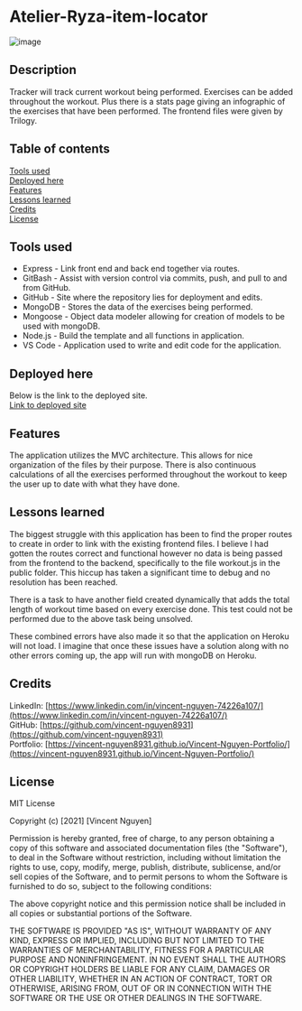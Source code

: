 # Atelier-Ryza-item-locator

![image]()

Description
------------

Tracker will track current workout being performed. Exercises can be added throughout the workout. Plus there is a stats page giving an infographic of the exercises that have been performed. The frontend files were given by Trilogy. 

 Table of contents
---------------
[Tools used](#Tools-used)<br />
[Deployed here](#Deployed-here)<br />
[Features](#Features)<br />
[Lessons learned](#Lessons-learned)<br />
[Credits](#Credits)<br />
[License](#License)

Tools used
-------------------
* Express - Link front end and back end together via routes.
* GitBash - Assist with version control via commits, push, and pull to and from GitHub.
* GitHub - Site where the repository lies for deployment and edits.
* MongoDB - Stores the data of the exercises being performed.
* Mongoose - Object data modeler allowing for creation of models to be used with mongoDB.
* Node.js - Build the template and all functions in application. 
* VS Code - Application used to write and edit code for the application.

Deployed here
-------------

Below is the link to the deployed site. <br />
[Link to deployed site](https://personal-workout-tracking.herokuapp.com/)


Features
------------------

The application utilizes the MVC architecture. This allows for nice organization of the files by their purpose. There is also continuous calculations of all the exercises performed throughout the workout to keep the user up to date with what they have done. 

Lessons learned
---------------------
The biggest struggle with this application has been to find the proper routes to create in order to link with the existing frontend files. I believe I had gotten the routes correct and functional however no data is being passed from the frontend to the backend, specifically to the file workout.js in the public folder. This hiccup has taken a significant time to debug and no resolution has been reached.

There is a task to have another field created dynamically that adds the total length of workout time based on every exercise done. This test could not be performed due to the above task being unsolved.

These combined errors have also made it so that the application on Heroku will not load. I imagine that once these issues have a solution along with no other errors coming up, the app will run with mongoDB on Heroku.


Credits
---------------
LinkedIn: [https://www.linkedin.com/in/vincent-nguyen-74226a107/](https://www.linkedin.com/in/vincent-nguyen-74226a107/) <br />
GitHub: [https://github.com/vincent-nguyen8931](https://github.com/vincent-nguyen8931) <br />
Portfolio: [https://vincent-nguyen8931.github.io/Vincent-Nguyen-Portfolio/](https://vincent-nguyen8931.github.io/Vincent-Nguyen-Portfolio/)


License
----------
MIT License

Copyright (c) [2021] [Vincent Nguyen]

Permission is hereby granted, free of charge, to any person obtaining a copy
of this software and associated documentation files (the "Software"), to deal
in the Software without restriction, including without limitation the rights
to use, copy, modify, merge, publish, distribute, sublicense, and/or sell
copies of the Software, and to permit persons to whom the Software is
furnished to do so, subject to the following conditions:

The above copyright notice and this permission notice shall be included in all
copies or substantial portions of the Software.

THE SOFTWARE IS PROVIDED "AS IS", WITHOUT WARRANTY OF ANY KIND, EXPRESS OR
IMPLIED, INCLUDING BUT NOT LIMITED TO THE WARRANTIES OF MERCHANTABILITY,
FITNESS FOR A PARTICULAR PURPOSE AND NONINFRINGEMENT. IN NO EVENT SHALL THE
AUTHORS OR COPYRIGHT HOLDERS BE LIABLE FOR ANY CLAIM, DAMAGES OR OTHER
LIABILITY, WHETHER IN AN ACTION OF CONTRACT, TORT OR OTHERWISE, ARISING FROM,
OUT OF OR IN CONNECTION WITH THE SOFTWARE OR THE USE OR OTHER DEALINGS IN THE
SOFTWARE.